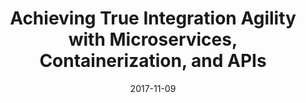 ---
title: "Achieving True Integration Agility with Microservices, Containerization, and APIs"
date: "2017-11-09"
expiryDate: "2017-11-09"

event_start_date: "2017-11-09"
event_end_date: "2017-11-09"
event_start_time: "08:30 AM"
event_end_time: "05:00 PM"
event_location: "Jacksonville, FL"
event_link: "https://www.redhat.com/en/events/achieving-true-integration-agility-through-microservices-containerization-and-apis-3"

event_type: "Workshop"
event_technology: "Multiple"
---
